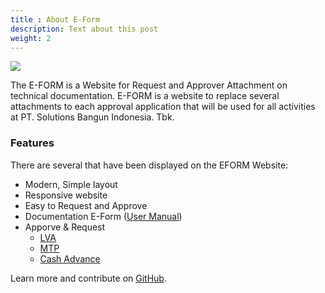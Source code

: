 ```yaml
---
title : About E-Form
description: Text about this post
weight: 2
---
```

![](/images/logopreview.png?height=auto&classes=border,shadow)


The E-FORM is a Website for Request and Approver Attachment on technical documentation. E-FORM is a website to replace several attachments to each approval application that will be used for all activities at PT. Solutions Bangun Indonesia. Tbk.

### Features

There are several that have been displayed on the EFORM Website:

* Modern, Simple layout
* Responsive website
* Easy to Request and Approve
* Documentation E-Form ([User Manual](/))
* Apporve & Request
  * [LVA](/lva)
  * [MTP](/mtp)
  * [Cash Advance](https://eform.solusibangunindonesia.com/)

Learn more and contribute on [GitHub](https://eform.solusibangunindonesia.com/).